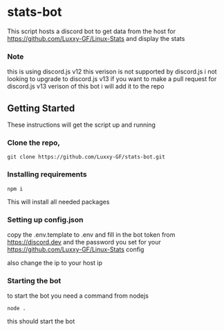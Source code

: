 # stats-bot
This script hosts a discord bot to get data from the host for https://github.com/Luxxy-GF/Linux-Stats and display the stats

### Note 
this is using discord.js v12 this verison is not supported by discord.js i not looking to upgrade to discord.js v13 if you want to make a pull request for discord.js v13 verison of this bot i will add it to the repo

## Getting Started
These instructions will get the script up and running 

### Clone the repo,
```
git clone https://github.com/Luxxy-GF/stats-bot.git 
```

### Installing requirements 
```
npm i
```
This will install all needed packages

### Setting up config.json
copy the .env.template to .env and fill in the bot token from https://discord.dev and the password you set for your https://github.com/Luxxy-GF/Linux-Stats config

also change the ip to your host ip

### Starting the bot 
to start the bot you need a command from nodejs
```
node . 
```
this should start the bot